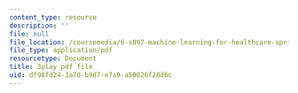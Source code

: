 ```yaml
---
content_type: resource
description: ''
file: null
file_location: /coursemedia/6-s897-machine-learning-for-healthcare-spring-2019/df98fd243a78b9d7e7a9a50026f28d6c_DS97JV_o0Fs.pdf
file_type: application/pdf
resourcetype: Document
title: 3play pdf file
uid: df98fd24-3a78-b9d7-e7a9-a50026f28d6c
---
```

